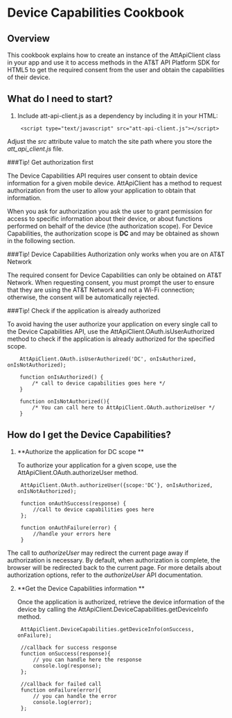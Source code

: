Device Capabilities Cookbook
===

Overview
---
This cookbook explains how to create an instance of the AttApiClient class in your app and use it to access methods in the AT&T API Platform SDK for HTML5 to get the required consent from the user and obtain the capabilities of their device.

What do I need to start?
---

1. Include att-api-client.js as a dependency by including it in your HTML:  

        <script type="text/javascript" src="att-api-client.js"></script>

Adjust the _src_ attribute value to match the site path where you store the _att_api_client.js_ file.

###Tip! Get authorization first

The Device Capabilities API requires user consent to obtain device information for a given mobile device. AttApiClient has a method to request authorization from the user to allow your application to obtain that information.

When you ask for authorization you ask the user to grant permission for access to specific information about their device, or about functions performed on behalf of the device (the authorization scope). For Device Capabilities, the authorization scope is **DC** and may be obtained as shown in the following section.


###Tip! Device Capabilities Authorization only works when you are on AT&T Network

The required consent for Device Capabilities can only be obtained on AT&T Network. When requesting consent, you must prompt the user to ensure that they are using the AT&T Network and not a Wi-Fi connection; otherwise, the consent will be automatically rejected.

###Tip! Check if the application is already authorized  

To avoid having the user authorize your application on every single call to the Device Capabilities API, use the AttApiClient.OAuth.isUserAuthorized method to check if the application is already authorized for the specified scope.  

        AttApiClient.OAuth.isUserAuthorized('DC', onIsAuthorized, onIsNotAuthorized);

        function onIsAuthorized() {
            /* call to device capabilities goes here */
        } 

        function onIsNotAuthorized(){
            /* You can call here to AttApiClient.OAuth.authorizeUser */
        } 


How do I get the Device Capabilities?
---

1. **Authorize the application for DC scope **  
    
    To authorize your application for a given scope, use the AttApiClient.OAuth.authorizeUser method.

        AttApiClient.OAuth.authorizeUser({scope:'DC'}, onIsAuthorized, onIsNotAuthorized);

        function onAuthSuccess(response) {
            //call to device capabilities goes here
        };

        function onAuthFailure(error) {
            //handle your errors here
        }

The call to _authorizeUser_ may redirect the current page away if authorization is necessary. By default, when authorization is complete, the browser will be redirected back to the current page. For more details about authorization options, refer to the _authorizeUser_ API documentation.

2. **Get the Device Capabilities information **  

    Once the application is authorized, retrieve the device information of the device by calling the AttApiClient.DeviceCapabilities.getDeviceInfo method. 

        AttApiClient.DeviceCapabilities.getDeviceInfo(onSuccess, onFailure);

        //callback for success response
        function onSuccess(response){
            // you can handle here the response
            console.log(response);
        };

        //callback for failed call
        function onFailure(error){
            // you can handle the error
            console.log(error);
        };

